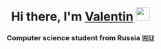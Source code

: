 <h1 align="center">Hi there, I'm <a href="https://vk.com/valentinsnegirev_official" target="_blank">Valentin</a> 
<img src="https://github.com/blackcater/blackcater/raw/main/images/Hi.gif" height="32"/></h1>
<h3 align="center">Computer science student from Russia 🇷🇺</h3>

